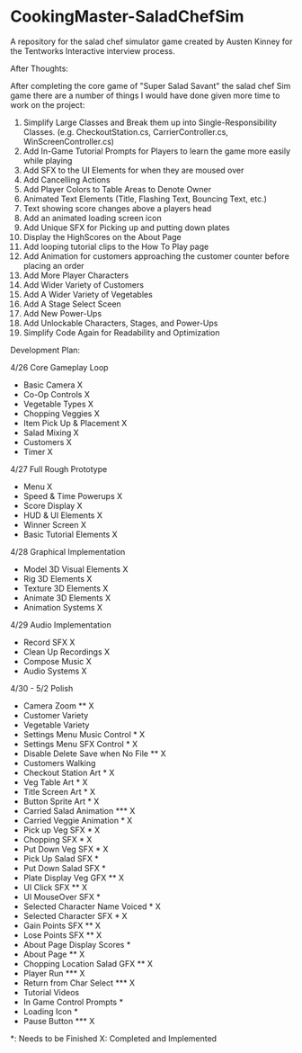 # CookingMaster-SaladChefSim
A repository for the salad chef simulator game created by Austen Kinney for the Tentworks Interactive interview process.

After Thoughts:

After completing the core game of "Super Salad Savant" the salad chef Sim game there are a number of things I would have done given more time to work on the project:

  1. Simplify Large Classes and Break them up into Single-Responsibility Classes. (e.g. CheckoutStation.cs, CarrierController.cs, WinScreenController.cs)
  2. Add In-Game Tutorial Prompts for Players to learn the game more easily while playing
  3. Add SFX to the UI Elements for when they are moused over
  4. Add Cancelling Actions
  5. Add Player Colors to Table Areas to Denote Owner
  6. Animated Text Elements (Title, Flashing Text, Bouncing Text, etc.)
  7. Text showing score changes above a players head
  8. Add an animated loading screen icon
  9. Add Unique SFX for Picking up and putting down plates
  10. Display the HighScores on the About Page
  11. Add looping tutorial clips to the How To Play page
  12. Add Animation for customers approaching the customer counter before placing an order
  13. Add More Player Characters
  14. Add Wider Variety of Customers
  15. Add A Wider Variety of Vegetables
  16. Add A Stage Select Sceen
  17. Add New Power-Ups
  18. Add Unlockable Characters, Stages, and Power-Ups
  19. Simplify Code Again for Readability and Optimization

Development Plan:

4/26 Core Gameplay Loop

- Basic Camera X
- Co-Op Controls X
- Vegetable Types X
- Chopping Veggies X
- Item Pick Up & Placement X
- Salad Mixing X
- Customers X
- Timer X

4/27 Full Rough Prototype

- Menu X
- Speed & Time Powerups X
- Score Display X
- HUD & UI Elements X
- Winner Screen X
- Basic Tutorial Elements X

4/28 Graphical Implementation

- Model 3D Visual Elements X
- Rig 3D Elements X
- Texture 3D Elements X
- Animate 3D Elements X
- Animation Systems X

4/29 Audio Implementation

- Record SFX X
- Clean Up Recordings X
- Compose Music X
- Audio Systems X


4/30 - 5/2 Polish

- Camera Zoom ** X
- Customer Variety
- Vegetable Variety
- Settings Menu Music Control * X
- Settings Menu SFX Control * X
- Disable Delete Save when No File ** X
- Customers Walking
- Checkout Station Art * X
- Veg Table Art * X
- Title Screen Art * X 
- Button Sprite Art * X
- Carried Salad Animation *** X
- Carried Veggie Animation * X
- Pick up Veg SFX * X
- Chopping SFX * X
- Put Down Veg SFX * X
- Pick Up Salad SFX *
- Put Down Salad SFX * 
- Plate Display Veg GFX ** X
- UI Click SFX ** X
- UI MouseOver SFX *
- Selected Character Name Voiced * X
- Selected Character SFX * X
- Gain Points SFX ** X
- Lose Points SFX ** X
- About Page Display Scores *
- About Page ** X
- Chopping Location Salad GFX ** X
- Player Run *** X
- Return from Char Select *** X
- Tutorial Videos
- In Game Control Prompts * 
- Loading Icon *
- Pause Button *** X

*: Needs to be Finished 
X: Completed and Implemented

